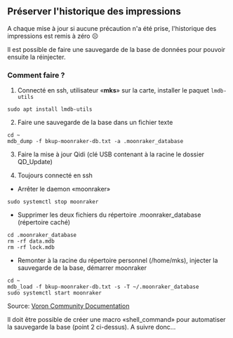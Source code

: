 ## Préserver l'historique des impressions

A chaque mise à jour si aucune précaution n'a été prise, l'historique des impressions est remis à zéro ☹️

Il est possible de faire une sauvegarde de la base de données pour pouvoir ensuite la réinjecter.

### Comment faire ?

1. Connecté en ssh, utilisateur «**mks**» sur la carte, installer le paquet `lmdb-utils`
   
```
sudo apt install lmdb-utils
```

2. Faire une sauvegarde de la base dans un fichier texte 

```
cd ~
mdb_dump -f bkup-moonraker-db.txt -a .moonraker_database
```

3. Faire la mise à jour Qidi (clé USB contenant à la racine le dossier QD_Update)

4. Toujours connecté en ssh
  - Arrêter le daemon «moonraker»
  ```
  sudo systemctl stop moonraker
  ```
  - Supprimer les deux fichiers du répertoire .moonraker_database (répertoire caché)
  ```
  cd .moonraker_database
  rm -rf data.mdb
  rm -rf lock.mdb
  ```
  - Remonter à la racine du répertoire personnel (/home/mks), injecter la sauvegarde de la base, démarrer moonraker
  ```
  cd ~
  mdb_load -f bkup-moonraker-db.txt -s -T ~/.moonraker_database
  sudo systemctl start moonraker       
  ```   

Source: [Voron Community Documentation](https://docs.vorondesign.com/community/howto/kyleisah/transferring_machine_history.html#something-went-wrong-moonraker-isnt-coming-back-up)

Il doit être possible de créer une macro «shell_command» pour automatiser la sauvegarde la base (point 2 ci-dessus). A suivre donc…

